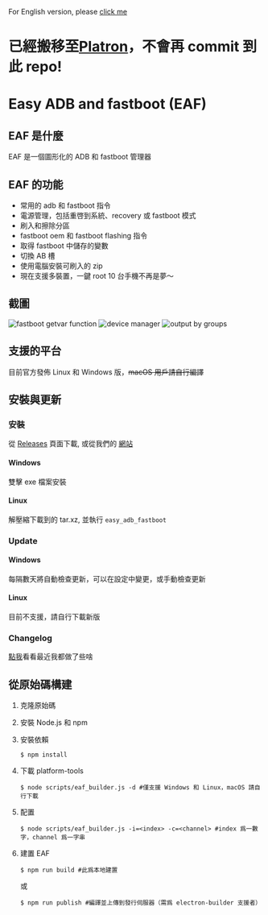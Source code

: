 For English version, please [click me](./README.md)

# 已經搬移至[Platron](https://github.com/platron-pt/platron)，不會再 commit 到此 repo!

# Easy ADB and fastboot (EAF)

## EAF 是什麼

EAF 是一個圖形化的 ADB 和 fastboot 管理器

## EAF 的功能

- 常用的 adb 和 fastboot 指令
- 電源管理，包括重啓到系統、recovery 或 fastboot 模式
- 刷入和擦除分區
- fastboot oem 和 fastboot flashing 指令
- 取得 fastboot 中儲存的變數
- 切換 AB 槽
- 使用電腦安裝可刷入的 zip
- 現在支援多裝置，一鍵 root 10 台手機不再是夢～

## 截圖

![fastboot getvar function](./readme-imgs/fastboot_get_var.png)
![device manager](./readme-imgs/devices.png)
![output by groups](./readme-imgs/multiple_devices.png)

## 支援的平台

目前官方發佈 Linux 和 Windows 版，~~macOS 用戶請自行編譯~~

## 安裝與更新

### 安裝

從 [Releases](https://github.com/ryantsui1109/Easy_ADB_fastboot/releases) 頁面下載, 或從我們的 [網站](https://ryantsui1109.github.io/eaf_web/zh)

#### Windows

雙擊 exe 檔案安裝

#### Linux

解壓縮下載到的 tar.xz, 並執行 `easy_adb_fastboot`

### Update

#### Windows

每隔數天將自動檢查更新，可以在設定中變更，或手動檢查更新

#### Linux

目前不支援，請自行下載新版

### Changelog

[點我](./更新說明.md)看看最近我都做了些啥

## 從原始碼構建

1. 克隆原始碼
1. 安裝 Node.js 和 npm
1. 安裝依賴

   ```console
   $ npm install
   ```

1. 下載 platform-tools

   ```console
   $ node scripts/eaf_builder.js -d #僅支援 Windows 和 Linux，macOS 請自行下載
   ```

1. 配置
   ```console
   $ node scripts/eaf_builder.js -i=<index> -c=<channel> #index 爲一數字，channel 爲一字串
   ```
1. 建置 EAF
   ```console
   $ npm run build #此爲本地建置
   ```
   或
   ```console
   $ npm run publish #編譯並上傳到發行伺服器（需爲 electron-builder 支援者）
   ```
